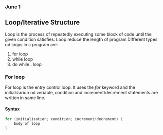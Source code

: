 ### June 1

## Loop/Iterative Structure

Loop is the process of repeatedly executing some block of code until the given condition satisfies. Loop reduce the length of program  Different types od loops in c program are:

1. for loop 
1. while loop
1. do while.. loop 

### For loop

For loop is the entry control loop. It uses the *for* keyword and the initializarion od veriable, condition and increment/decrement statements are written in same line.

#### Syntax

``` c
for (initialization; condition; increment/decrement) {
    body of loop
}
```